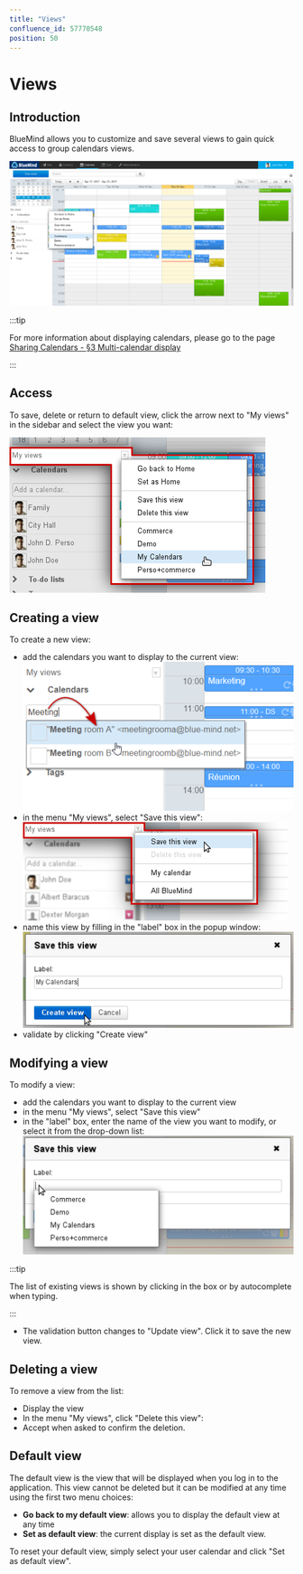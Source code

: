 ```yaml
---
title: "Views"
confluence_id: 57770548
position: 50
---
```

# Views


## Introduction

BlueMind allows you to customize and save several views to gain quick access to group calendars views.

![](../../attachments/57770548/72188633.png)


:::tip

For more information about displaying calendars, please go to the page [Sharing Calendars - §3 Multi-calendar display](/Guide_de_l_utilisateur/L_agenda/Le_partage_d_agenda/)

:::


## Access

To save, delete or return to default view, click the arrow next to "My views" in the sidebar and select the view you want:

![](../../attachments/57770548/72188634.png)

## Creating a view

To create a new view:

- add the calendars you want to display to the current view:![](../../attachments/57770548/72188630.png)
- in the menu "My views", select "Save this view":![](../../attachments/57770548/72188635.png)
- name this view by filling in the "label" box in the popup window:![](../../attachments/57770548/72188636.png)
- validate by clicking "Create view"


## Modifying a view

To modify a view:

- add the calendars you want to display to the current view
- in the menu "My views", select "Save this view"
- in the "label" box, enter the name of the view you want to modify, or select it from the drop-down list:
![](../../attachments/57770548/72188637.png)


:::tip

The list of existing views is shown by clicking in the box or by autocomplete when typing.

:::

- The validation button changes to "Update view". Click it to save the new view.


## Deleting a view

To remove a view from the list:

- Display the view
- In the menu "My views", click "Delete this view":
- Accept when asked to confirm the deletion.


## Default view

The default view is the view that will be displayed when you log in to the application. This view cannot be deleted but it can be modified at any time using the first two menu choices:

- **Go back to my default view**: allows you to display the default view at any time
- **Set as default view**: the current display is set as the default view.


To reset your default view, simply select your user calendar and click "Set as default view".


